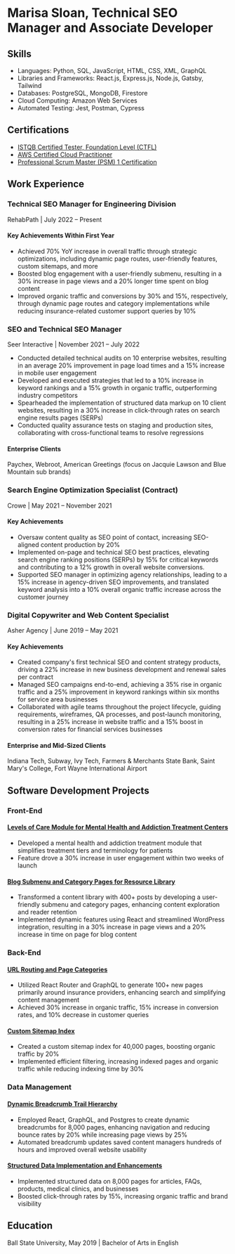 # Marisa Sloan, Technical SEO Manager and Associate Developer

## Skills

- Languages: Python, SQL, JavaScript, HTML, CSS, XML, GraphQL
- Libraries and Frameworks: React.js, Express.js, Node.js, Gatsby, Tailwind
- Databases: PostgreSQL, MongoDB, Firestore
- Cloud Computing: Amazon Web Services
- Automated Testing: Jest, Postman, Cypress

## Certifications
- [ISTQB Certified Tester, Foundation Level (CTFL)](https://atsqa.org/certified-testers/profile/e34943465bd243a7888b69b7ffdcac49)
- [AWS Certified Cloud Practitioner](https://www.credly.com/badges/870949cd-a6f4-48fe-8443-541ae36451e6?source=linked_in_profile)
- [Professional Scrum Master (PSM) 1 Certification](https://www.credly.com/badges/89dc0792-3636-43ed-ac76-9955e66c15b0?source=linked_in_profile)

## Work Experience

### Technical SEO Manager for Engineering Division
RehabPath | July 2022 – Present 

#### Key Achievements Within First Year
- Achieved 70% YoY increase in overall traffic through strategic optimizations, including dynamic page routes, user-friendly features, custom sitemaps, and more
- Boosted blog engagement with a user-friendly submenu, resulting in a 30% increase in page views and a 20% longer time spent on blog content
- Improved organic traffic and conversions by 30% and 15%, respectively, through dynamic page routes and category implementations while reducing insurance-related customer support queries by 10%

### SEO and Technical SEO Manager
Seer Interactive | November 2021 – July 2022 

- Conducted detailed technical audits on 10 enterprise websites, resulting in an average 20% improvement in page load times and a 15% increase in mobile user engagement
- Developed and executed strategies that led to a 10% increase in keyword rankings and a 15% growth in organic traffic, outperforming industry competitors
- Spearheaded the implementation of structured data markup on 10 client websites, resulting in a 30% increase in click-through rates on search engine results pages (SERPs)
- Conducted quality assurance tests on staging and production sites, collaborating with cross-functional teams to resolve regressions

#### Enterprise Clients
Paychex, Webroot, American Greetings (focus on Jacquie Lawson and Blue Mountain sub brands)

### Search Engine Optimization Specialist (Contract)
Crowe | May 2021 – November 2021 

#### Key Achievements
- Oversaw content quality as SEO point of contact, increasing SEO-aligned content production by 20%
- Implemented on-page and technical SEO best practices, elevating search engine ranking positions (SERPs) by 15% for critical keywords and contributing to a 12% growth in overall website conversions.
- Supported SEO manager in optimizing agency relationships, leading to a 15% increase in agency-driven SEO improvements, and translated keyword analysis into a 10% overall organic traffic increase across the customer journey

### Digital Copywriter and Web Content Specialist
Asher Agency | June 2019 – May 2021

#### Key Achievements
- Created company's first technical SEO and content strategy products, driving a 22% increase in new business development and renewal sales per contract 
- Managed SEO campaigns end-to-end, achieving a 35% rise in organic traffic and a 25% improvement in keyword rankings within six months for service area businesses
- Collaborated with agile teams throughout the project lifecycle, guiding requirements, wireframes, QA processes, and post-launch monitoring, resulting in a 25% increase in website traffic and a 15% boost in conversion rates for financial services businesses

#### Enterprise and Mid-Sized Clients
Indiana Tech, Subway, Ivy Tech, Farmers & Merchants State Bank, Saint Mary's College, Fort Wayne International Airport

## Software Development Projects

### Front-End
#### [Levels of Care Module for Mental Health and Addiction Treatment Centers](https://github.com/MarisaNicoleSloan/career-portfolio/tree/main/levels-of-care)
 - Developed a mental health and addiction treatment module that simplifies treatment tiers and terminology for patients
 - Feature drove a 30% increase in user engagement within two weeks of launch

#### [Blog Submenu and Category Pages for Resource Library](https://github.com/MarisaNicoleSloan/career-portfolio/tree/main/blog-submenu)
- Transformed a content library with 400+ posts by developing a user-friendly submenu and category pages, enhancing content exploration and reader retention
- Implemented dynamic features using React and streamlined WordPress integration, resulting in a 30% increase in page views and a 20% increase in time on page for blog content

### Back-End
#### [URL Routing and Page Categories](https://github.com/MarisaNicoleSloan/career-portfolio/tree/main/url-routes-page-categories)
- Utilized React Router and GraphQL to generate 100+ new pages primarily around insurance providers, enhancing search and simplifying content management
- Achieved 30% increase in organic traffic, 15% increase in conversion rates, and 10% decrease in customer queries
  
#### [Custom Sitemap Index](https://github.com/MarisaNicoleSloan/career-portfolio/tree/main/custom-sitemap-index)
- Created a custom sitemap index for 40,000 pages, boosting organic traffic by 20%
- Implemented efficient filtering, increasing indexed pages and organic traffic while reducing indexing time by 30%

### Data Management
#### [Dynamic Breadcrumb Trail Hierarchy](https://github.com/MarisaNicoleSloan/career-portfolio/tree/main/breadcrumb-trail)
- Employed React, GraphQL, and Postgres to create dynamic breadcrumbs for 8,000 pages, enhancing navigation and reducing bounce rates by 20% while increasing page views by 25%
- Automated breadcrumb updates saved content managers hundreds of hours and improved overall website usability

#### [Structured Data Implementation and Enhancements](https://github.com/MarisaNicoleSloan/career-portfolio/tree/main/medical-business-structured-data)
- Implemented structured data on 8,000 pages for articles, FAQs, products, medical clinics, and businesses
- Boosted click-through rates by 15%, increasing organic traffic and brand visibility

## Education
Ball State University, May 2019 | Bachelor of Arts in English






